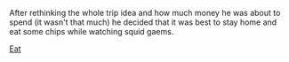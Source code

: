 After rethinking the whole trip idea and how much money he was about to spend (it wasn't that much) he decided that it was best to stay home and eat some chips while watching squid gaems.

[Eat](chipsexpired/gets-foodpoisoning.md)
